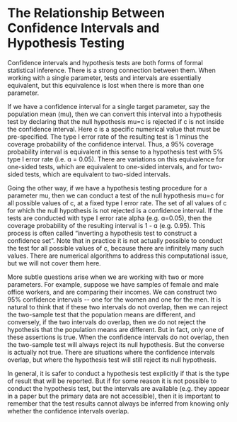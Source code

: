 # The Relationship Between Confidence Intervals and Hypothesis Testing

Confidence intervals and hypothesis tests are both forms of formal statistical inference. There is a strong connection between them. When working with a single parameter, tests and intervals are essentially equivalent, but this equivalence is lost when there is more than one parameter.

If we have a confidence interval for a single target parameter, say the population mean (mu), then we can convert this interval into a hypothesis test by declaring that the null hypothesis mu=c is rejected if c is not inside the confidence interval. Here c is a specific numerical value that must be pre-specified. The type I error rate of the resulting test is 1 minus the coverage probability of the confidence interval. Thus, a 95% coverage probability interval is equivalent in this sense to a hypothesis test with 5% type I error rate (i.e. ɑ = 0.05). There are variations on this equivalence for one-sided tests, which are equivalent to one-sided intervals, and for two-sided tests, which are equivalent to two-sided intervals.

Going the other way, if we have a hypothesis testing procedure for a parameter mu, then we can conduct a test of the null hypothesis mu=c for all possible values of c, at a fixed type I error rate. The set of all values of c for which the null hypothesis is not rejected is a confidence interval. If the tests are conducted with type I error rate alpha (e.g. ɑ=0.05), then the coverage probability of the resulting interval is 1 - ɑ (e.g. 0.95). This process is often called “inverting a hypothesis test to construct a confidence set”. Note that in practice it is not actually possible to conduct the test for all possible values of c, because there are infinitely many such values. There are numerical algorithms to address this computational issue, but we will not cover them here.

More subtle questions arise when we are working with two or more parameters. For example, suppose we have samples of female and male office workers, and are comparing their incomes. We can construct two 95% confidence intervals -- one for the women and one for the men. It is natural to think that if these two intervals do not overlap, then we can reject the two-sample test that the population means are different, and conversely, if the two intervals do overlap, then we do not reject the hypothesis that the population means are different. But in fact, only one of these assertions is true. When the confidence intervals do not overlap, then the two-sample test will always reject its null hypothesis. But the converse is actually not true. There are situations where the confidence intervals overlap, but where the hypothesis test will still reject its null hypothesis.

In general, it is safer to conduct a hypothesis test explicitly if that is the type of result that will be reported. But if for some reason it is not possible to conduct the hypothesis test, but the intervals are available (e.g. they appear in a paper but the primary data are not accessible), then it is important to remember that the test results cannot always be inferred from knowing only whether the confidence intervals overlap.

